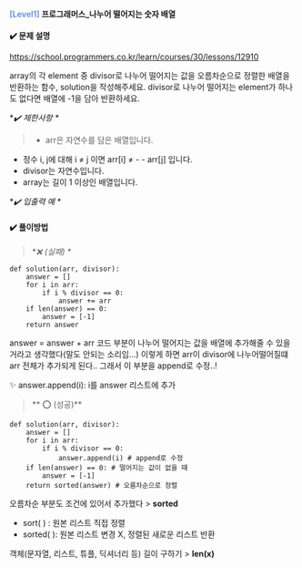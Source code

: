 <h4 id="span-stylecolor-6495edlevel1span-프로그래머스_나누어-떨어지는-숫자-배열"><span style="color: #6495ED;"><strong>[Level1]</strong></span> 프로그래머스_나누어 떨어지는 숫자 배열</h4>
<p><strong>✔️ 문제 설명</strong></p>
<p><a href="https://school.programmers.co.kr/learn/courses/30/lessons/12910">https://school.programmers.co.kr/learn/courses/30/lessons/12910</a></p>
<blockquote>
</blockquote>
<p>array의 각 element 중 divisor로 나누어 떨어지는 값을 오름차순으로 정렬한 배열을 반환하는 함수, solution을 작성해주세요.
divisor로 나누어 떨어지는 element가 하나도 없다면 배열에 -1을 담아 반환하세요.</p>
<p>*<em>✔️ 제한사항 *</em></p>
<blockquote>
<ul>
<li>arr은 자연수를 담은 배열입니다.</li>
</ul>
</blockquote>
<ul>
<li>정수 i, j에 대해 i ≠ j 이면 arr[i] ≠ - - arr[j] 입니다.</li>
<li>divisor는 자연수입니다.</li>
<li>array는 길이 1 이상인 배열입니다.</li>
</ul>
<p>*<em>✔️ 입출력 예 *</em>
<img alt="" src="https://velog.velcdn.com/images/mabari/post/20a00b11-2be0-4bda-ae0e-30ed5cb2cce3/image.png" /></p>
<h4 id="✔️-풀이방법"><strong>✔️ 풀이방법</strong></h4>
<blockquote>
<p>*<em>❌ (실패) *</em></p>
</blockquote>
<pre><code class="language-python">def solution(arr, divisor):
    answer = []
    for i in arr:
        if i % divisor == 0:
            answer += arr
    if len(answer) == 0:
        answer = [-1]
    return answer
</code></pre>
<p>answer = answer + arr 코드 부분이 나누어 떨어지는 값을 배열에 추가해줄 수 있을거라고 생각했다(말도 안되는 소리임...)
이렇게 하면 arr이  divisor에 나누어떨어질떄 arr 전체가 추가되게 된다..
그래서 이 부분을 append로 수정..!</p>
<p>✨ answer.append(i): i를 answer 리스트에 추가</p>
<blockquote>
<p>** ⭕ (성공)**</p>
</blockquote>
<pre><code class="language-python">def solution(arr, divisor):
    answer = []
    for i in arr:
        if i % divisor == 0:
            answer.append(i) # append로 수정
    if len(answer) == 0: # 떨어지는 값이 없을 때
        answer = [-1]
    return sorted(answer) # 오름차순으로 정렬</code></pre>
<p>오름차순 부분도 조건에 있어서 추가했다 &gt; <strong>sorted</strong></p>
<ul>
<li>sort( ) : 원본 리스트 직접 정렬</li>
<li>sorted( ): 원본 리스트 변경 X, 정렬된 새로운 리스트 반환</li>
</ul>
<p>객체(문자열, 리스트, 튜플, 딕셔너리 등) 길이 구하기 &gt; <strong>len(x)</strong></p>
<br />
<br />